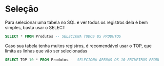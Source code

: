# Seleção

Para selecionar uma tabela no SQL e ver todos os registros dela é bem simples, basta usar o SELECT

```sql
SELECT * FROM Produtos -- SELECIONA TODOS OS PRODUTOS
```

Caso sua tabela tenha muitos registros, é recomendável usar o TOP, que limita as linhas que vão ser selecionadas

```sql
SELECT TOP 10 * FROM Produtos -- SELECIONA APENAS OS 10 PRIMEIROS PRODUTOS
```

